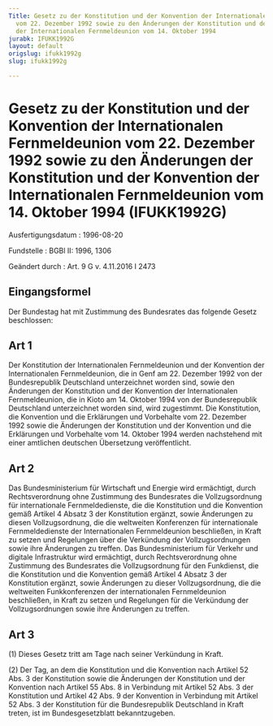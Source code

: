 ```yaml
---
Title: Gesetz zu der Konstitution und der Konvention der Internationalen Fernmeldeunion
  vom 22. Dezember 1992 sowie zu den Änderungen der Konstitution und der Konvention
  der Internationalen Fernmeldeunion vom 14. Oktober 1994
jurabk: IFUKK1992G
layout: default
origslug: ifukk1992g
slug: ifukk1992g

---
```


# Gesetz zu der Konstitution und der Konvention der Internationalen Fernmeldeunion vom 22. Dezember 1992 sowie zu den Änderungen der Konstitution und der Konvention der Internationalen Fernmeldeunion vom 14. Oktober 1994 (IFUKK1992G)

Ausfertigungsdatum
:   1996-08-20

Fundstelle
:   BGBl II: 1996, 1306

Geändert durch
:   Art. 9 G v. 4.11.2016 I 2473


## Eingangsformel

Der Bundestag hat mit Zustimmung des Bundesrates das folgende Gesetz
beschlossen:


## Art 1

Der Konstitution der Internationalen Fernmeldeunion und der Konvention
der Internationalen Fernmeldeunion, die in Genf am 22. Dezember 1992
von der Bundesrepublik Deutschland unterzeichnet worden sind, sowie
den Änderungen der Konstitution und der Konvention der Internationalen
Fernmeldeunion, die in Kioto am 14. Oktober 1994 von der
Bundesrepublik Deutschland unterzeichnet worden sind, wird zugestimmt.
Die Konstitution, die Konvention und die Erklärungen und Vorbehalte
vom 22. Dezember 1992 sowie die Änderungen der Konstitution und der
Konvention und die Erklärungen und Vorbehalte vom 14. Oktober 1994
werden nachstehend mit einer amtlichen deutschen Übersetzung
veröffentlicht.


## Art 2

Das Bundesministerium für Wirtschaft und Energie wird ermächtigt,
durch Rechtsverordnung ohne Zustimmung des Bundesrates die
Vollzugsordnung für internationale Fernmeldedienste, die die
Konstitution und die Konvention gemäß Artikel 4 Absatz 3 der
Konstitution ergänzt, sowie Änderungen zu diesen Vollzugsordnung, die
die weltweiten Konferenzen für internationale Fernmeldedienste der
Internationalen Fernmeldeunion beschließen, in Kraft zu setzen und
Regelungen über die Verkündung der Vollzugsordnungen sowie ihre
Änderungen zu treffen. Das Bundesministerium für Verkehr und digitale
Infrastruktur wird ermächtigt, durch Rechtsverordnung ohne Zustimmung
des Bundesrates die Vollzugsordnung für den Funkdienst, die die
Konstitution und die Konvention gemäß Artikel 4 Absatz 3 der
Konstitution ergänzt, sowie Änderungen zu dieser Vollzugsordnung, die
die weltweiten Funkkonferenzen der internationalen Fernmeldeunion
beschließen, in Kraft zu setzen und Regelungen für die Verkündung der
Vollzugsordnungen sowie ihre Änderungen zu treffen.


## Art 3

(1) Dieses Gesetz tritt am Tage nach seiner Verkündung in Kraft.

(2) Der Tag, an dem die Konstitution und die Konvention nach Artikel
52 Abs. 3 der Konstitution sowie die Änderungen der Konstitution und
der Konvention nach Artikel 55 Abs. 8 in Verbindung mit Artikel 52
Abs. 3 der Konstitution und Artikel 42 Abs. 9 der Konvention in
Verbindung mit Artikel 52 Abs. 3 der Konstitution für die
Bundesrepublik Deutschland in Kraft treten, ist im Bundesgesetzblatt
bekanntzugeben.

